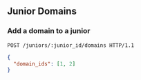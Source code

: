 ## Junior Domains
### Add a domain to a junior

```http
POST /juniors/:junior_id/domains HTTP/1.1
```

```json
{
  "domain_ids": [1, 2]
}
```
